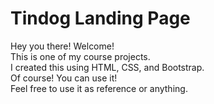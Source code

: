 # Tindog Landing Page
Hey you there! Welcome!  
This is one of my course projects.  
I created this using HTML, CSS, and Bootstrap.  
Of course! You can use it!  
Feel free to use it as reference or anything.  
